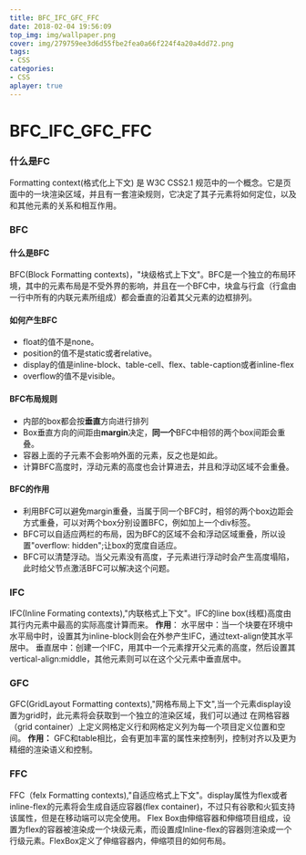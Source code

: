 ```yaml
---
title: BFC_IFC_GFC_FFC
date: 2018-02-04 19:56:09
top_img: img/wallpaper.png
cover: img/279759ee3d6d55fbe2fea0a66f224f4a20a4dd72.png
tags:
- CSS
categories:
- CSS
aplayer: true
---
```

# BFC_IFC_GFC_FFC

### **什么是FC**

Formatting context(格式化上下文) 是 W3C CSS2.1 规范中的一个概念。它是页面中的一块渲染区域，并且有一套渲染规则，它决定了其子元素将如何定位，以及和其他元素的关系和相互作用。

### **BFC**

#### 什么是BFC

BFC(Block Formatting contexts)，"块级格式上下文"。BFC是一个独立的布局环境，其中的元素布局是不受外界的影响，并且在一个BFC中，块盒与行盒（行盒由一行中所有的内联元素所组成）都会垂直的沿着其父元素的边框排列。

#### **如何产生BFC**

- float的值不是none。
- position的值不是static或者relative。
- display的值是inline-block、table-cell、flex、table-caption或者inline-flex
- overflow的值不是visible。

#### BFC布局规则

- 内部的box都会按**垂直**方向进行排列
- Box垂直方向的间距由**margin**决定，**同一个**BFC中相邻的两个box间距会重叠。
- 容器上面的子元素不会影响外面的元素，反之也是如此。
- 计算BFC高度时，浮动元素的高度也会计算进去，并且和浮动区域不会重叠。

#### **BFC的作用**

- 利用BFC可以避免margin重叠，当属于同一个BFC时，相邻的两个box边距会方式重叠，可以对两个box分别设置BFC，例如加上一个div标签。
- BFC可以自适应两栏的布局，因为BFC的区域不会和浮动区域重叠，所以设置"overflow: hidden";让box的宽度自适应。
- BFC可以清楚浮动。当父元素没有高度，子元素进行浮动时会产生高度塌陷，此时给父节点激活BFC可以解决这个问题。

### **IFC**

IFC(Inline Formating contexts),"内联格式上下文"。IFC的line box(线框)高度由其行内元素中最高的实际高度计算而来。
**作用**：
水平居中：当一个块要在环境中水平局中时，设置其为inline-block则会在外参产生IFC，通过text-align使其水平居中。
垂直居中：创建一个IFC，用其中一个元素撑开父元素的高度，然后设置其vertical-align:middle，其他元素则可以在这个父元素中垂直居中。

### GFC

GFC(GridLayout Formatting contexts),"网格布局上下文",当一个元素display设置为grid时，此元素将会获取到一个独立的渲染区域，我们可以通过	在网格容器（grid container）上定义网格定义行和网格定义列为每一个项目定义位置和空间。
**作用：**
GFC和table相比，会有更加丰富的属性来控制列，控制对齐以及更为精细的渲染语义和控制。

### FFC

FFC（felx Formatting contexts),"自适应格式上下文"。display属性为flex或者inline-flex的元素将会生成自适应容器(flex container)，不过只有谷歌和火狐支持该属性，但是在移动端可以完全使用。
Flex Box由伸缩容器和伸缩项目组成，设置为flex的容器被渲染成一个块级元素，而设置成Inline-flex的容器则渲染成一个行级元素。FlexBox定义了伸缩容器内，伸缩项目的如何布局。
